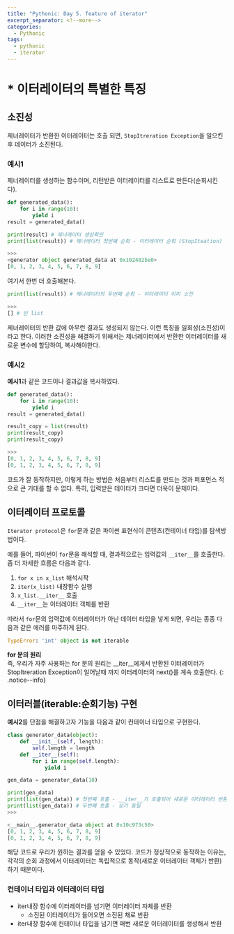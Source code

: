 ```yaml
---
title: "Pythonic: Day 5. feature of iterator"
excerpt_separator: <!--more-->
categories:
  - Pythonic
tags: 
  - pythonic
  - iterator 
---
```

# * 이터레이터의 특별한 특징
## 소진성
제너레이터가 반환한 이터레이터는 호출 되면, `StopItreration Exception`을 일으킨 후 데이터가 소진된다.

### 예시1
제너레이터를 생성하는 함수이며, 리턴받은 이터레이터를 리스트로 만든다(순회시킨다).

```python
def generated_data():
    for i in range(10):
        yield i
result = generated_data()

print(result) # 제너레이터 생성확인
print(list(result)) # 제너레이터 첫번째 순회 - 이터레이터 순회 (StopIteation)

>>>
<generator object generated_data at 0x102402be0>
[0, 1, 2, 3, 4, 5, 6, 7, 8, 9]
```
여기서 한번 더 호출해본다.

```python
print(list(result)) # 제너레이터의 두번째 순회 - 이터레이터 이미 소진

>>>
[] # 빈 list
```
제너레이터의 반환 값에 아무런 결과도 생성되지 않는다. 이런 특징을 일회성(소진성)이라고 한다. 이러한 소진성을 해결하기 위해서는 제너레이터에서 반환한 이터레이터를 새로운 변수에 할당하여, 복사해야한다.
<!--more-->

### 예시2
**예시1**과 같은 코드이나 결과값을 복사하였다.
```python
def generated_data():
    for i in range(10):
        yield i
result = generated_data()

result_copy = list(result)
print(result_copy)
print(result_copy)

>>>
[0, 1, 2, 3, 4, 5, 6, 7, 8, 9]
[0, 1, 2, 3, 4, 5, 6, 7, 8, 9]
```
코드가 잘 동작하지만, 이렇게 하는 방법은 처음부터 리스트를 만드는 것과 퍼포먼스 적으로 큰 기대를 할 수 없다. 특히, 입력받은 데이터가 크다면 더욱이 문제이다.

## 이터레이터 프로토콜
`Iterator protocol`은 `for`문과 같은 파이썬 표현식이 콘텐츠(컨테이너 타입)를 탐색방법이다.

예를 들어, 파이썬이 `for`문을 해석할 때, 결과적으로는 입력값의 `__iter__`를 호출한다. 좀 더 자세한 흐름은 다음과 같다.
1. `for x in x_list` 해석시작
2. `iter(x_list)` 내장함수 실행
3. `x_list.__iter__` 호출
4. `__iter__`는 이터레이터 객체를 반환

따라서 `for`문의 입력값에 이터레이터가 아닌 데이터 타입을 넣게 되면, 우리는 종종 다음과 같은 에러를 마주하게 된다.

```python
TypeError: 'int' object is not iterable
```
**for 문의 원리**<br/>즉, 우리가 자주 사용하는 for 문의 원리는 __iter__에게서 반환된 이터레이터가 StopItreration Exception이 일어날때 까지 이터레이터의 next()를 계속 호출한다.
{: .notice--info}

## 이터러블(iterable:순회기능) 구현
**예시2**를 단점을 해결하고자 기능을 다음과 같이 컨테이너 타입으로 구현한다.

```python
class generator_data(object):
    def __init__(self, length):
        self.length = length
    def __iter__(self):
        for i in range(self.length):
            yield i

gen_data = generator_data(10)

print(gen_data)
print(list(gen_data)) # 첫번째 호출 - __iter__가 호출되어 새로운 이터레이터 반환
print(list(gen_data)) # 두번째 호출 - 상기 동일
>>>

<__main__.generator_data object at 0x10c973c50>
[0, 1, 2, 3, 4, 5, 6, 7, 8, 9]
[0, 1, 2, 3, 4, 5, 6, 7, 8, 9]
```
해당 코드로 우리가 원하는 결과를 얻을 수 있었다. 코드가 정상적으로 동작하는 이유는, 각각의 순회 과정에서 이터레이터는 독립적으로 동작(새로운 이터레이터 객체가 반환)하기 때문이다.
### 컨테이너 타입과 이터레이터 타입
- iter내장 함수에 이터레이터를 넘기면 이터레이터 자체를 반환
    - 소진된 이터레이터가 들어오면 소진된 채로 반환
- iter내장 함수에 컨테이너 타입을 넘기면 매번 새로운 이터레이터를 생성해서 반환
